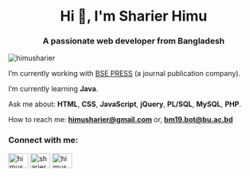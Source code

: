 <h1 align="center">Hi 👋, I'm Sharier Himu</h1>
<h3 align="center">A passionate web developer from Bangladesh</h3>

<p align="left"> <img src="https://komarev.com/ghpvc/?username=himusharier&label=Profile%20views&color=0e75b6&style=flat" alt="himusharier" /> </p>

I’m currently working with [BSE PRESS](https://bsepress.com/) (a journal publication company).

I’m currently learning **Java**.

Ask me about: **HTML**, **CSS**, **JavaScript**, **jQuery**, **PL/SQL**, **MySQL**, **PHP**.

How to reach me: **himusharier@gmail.com** or, **bm19.bot@bu.ac.bd**

<h3 align="left">Connect with me:</h3>
<p align="left">
<a href="https://wa.me/+8801867849219" target="blank"><img align="center" src="https://raw.githubusercontent.com/rahuldkjain/github-profile-readme-generator/master/src/images/icons/Social/whatsapp.svg" alt="himusharier" height="30" width="40" /></a>
<a href="https://fb.com/sharier.himu" target="blank"><img align="center" src="https://raw.githubusercontent.com/rahuldkjain/github-profile-readme-generator/master/src/images/icons/Social/facebook.svg" alt="sharier.himu" height="30" width="40" /></a>
<a href="https://www.linkedin.com/in/sharier-himu" target="blank"><img align="center" src="https://raw.githubusercontent.com/rahuldkjain/github-profile-readme-generator/master/src/images/icons/Social/linked-in-alt.svg" alt="himusharier" height="30" width="40" /></a>
</p>
